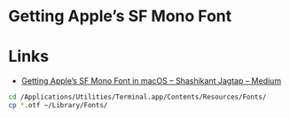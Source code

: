# Getting Apple’s SF Mono Font

# Links

* [Getting Apple’s SF Mono Font in macOS – Shashikant Jagtap – Medium](https://medium.com/@shashikant.jagtap/getting-apples-sf-mono-font-in-macos-1de5183add84)


```sh
cd /Applications/Utilities/Terminal.app/Contents/Resources/Fonts/
cp *.otf ~/Library/Fonts/
```

